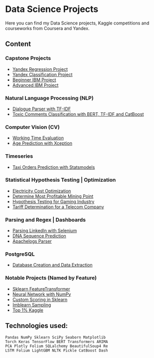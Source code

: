 # Data Science Projects

Here you can find my Data Science projects,
Kaggle competitions and courseworks from Coursera and Yandex.


## Content

### Capstone Projects

* [Yandex Regression Project](https://github.com/SanYattsu/Data_Science_Projects/tree/main/Yandex_Courseworks/Production_%D0%A1osts_Optimization)
* [Yandex Classification Project](https://github.com/SanYattsu/Data_Science_Projects/tree/main/Yandex_Courseworks/Customer_Churn_Forecasting)
* [Beginner IBM Project](https://github.com/SanYattsu/Data_Science_Projects/tree/main/IBM_Courseworks/Space_X_Landing_Prediction)
* [Advanced IBM Project](https://github.com/SanYattsu/Data_Science_Projects/tree/main/IBM_Courseworks/BTC_Price_Prediction)

### Natural Language Processing (NLP)

* [Dialogue Parser with TF-IDF](https://github.com/SanYattsu/Data_Science_Projects/tree/main/PET_Projects/NLP_Dialogue_Parser)
* [Toxic Comments Classification with BERT, TF-IDF and CatBoost](https://github.com/SanYattsu/Data_Science_Projects/tree/main/Yandex_Courseworks/Comments_Classification)

### Computer Vision (CV)

* [Working Time Evaluation](https://github.com/SanYattsu/Data_Science_Projects/tree/main/PET_Projects/CV_Working_Time_Evaluation)
* [Age Prediction with Xception](https://github.com/SanYattsu/Data_Science_Projects/tree/main/Yandex_Courseworks/Age_Prediction_CNN)

### Timeseries

* [Taxi Orders Prediction with Statsmodels](https://github.com/SanYattsu/Data_Science_Projects/tree/main/Yandex_Courseworks/Time_Series_Taxi)

### Statistical Hypothesis Testing | Optimization

* [Electricity Cost Optimization](https://github.com/SanYattsu/Data_Science_Projects/tree/main/PET_Projects/Electricity_Cost_Optimization)
* [Determine Most Profitable Mining Point](https://github.com/SanYattsu/Data_Science_Projects/tree/main/Yandex_Courseworks/Petroleum_Producing_Bootstrap)
* [Hypothesis Testing for Gaming Industry](https://github.com/SanYattsu/Data_Science_Projects/tree/main/Yandex_Courseworks/Gaming_Sales_Analysis)
* [Tariff Determination for a Telecom Company](https://github.com/SanYattsu/Data_Science_Projects/tree/main/Yandex_Courseworks/Telecom_Tariff_Determination)

### Parsing and Regex | Dashboards

* [Parsing LinkedIn with Selenium](https://github.com/SanYattsu/Data_Science_Projects/tree/main/PET_Projects/Parsing_Jobs_on_LinkedIn)
* [DNA Sequence Prediction](https://github.com/SanYattsu/Data_Science_Projects/tree/main/PET_Projects/DNA_Sequence_Prediction)
* [Apachelogs Parser](https://github.com/SanYattsu/Data_Science_Projects/tree/main/PET_Projects/Apachelogs_Parser)

### PostgreSQL

* [Database Creation and Data Extraction](https://github.com/SanYattsu/Data_Science_Projects/tree/main/Kaggle/PostgreSQL_Investments)

### Notable Projects (Named by Feature)

* [Sklearn FeatureTransformer](https://github.com/SanYattsu/Data_Science_Projects/tree/main/Yandex_Courseworks/Car_Prices)
* [Neural Network with NumPy](https://github.com/SanYattsu/Data_Science_Projects/tree/main/Yandex_Courseworks/NN_Data_Protection)
* [Custom Scoring in Sklearn](https://github.com/SanYattsu/Data_Science_Projects/tree/main/Yandex_Courseworks/Gold_Recovery_Prediction)
* [Imblearn Sampling](https://github.com/SanYattsu/Data_Science_Projects/tree/main/Kaggle/Bank_Customer_Churn)
* [Top 1% Kaggle](https://github.com/SanYattsu/Data_Science_Projects/tree/main/Kaggle/Spaceship_Catastrophe)

## Technologies used:

    Pandas NumPy Sklearn SciPy Seaborn Matplotlib
    Torch Keras TensorFlow BERT Transformers ARIMA
    PCA Plotly Folium SQLalchemy BeautifulSoup4 Re
    LSTM Folium LightGBM NLTK Pickle CatBoost Dash
